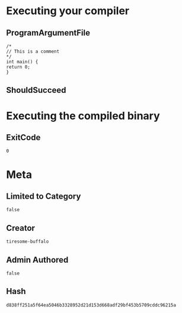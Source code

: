 # Executing your compiler

## ProgramArgumentFile

```
/*
// This is a comment
*/
int main() {
return 0;
}
```

## ShouldSucceed

# Executing the compiled binary

## ExitCode

```
0
```

# Meta

## Limited to Category

```
false
```

## Creator

```
tiresome-buffalo
```

## Admin Authored

```
false
```

## Hash

```
d838ff251a5f64ea5046b3328952d21d153d668adf29bf453b5709cddc96215a
```
